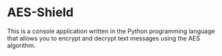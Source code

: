 # AES-Shield
This is a console application written in the Python programming language that allows you to encrypt and decrypt text messages using the AES algorithm.
